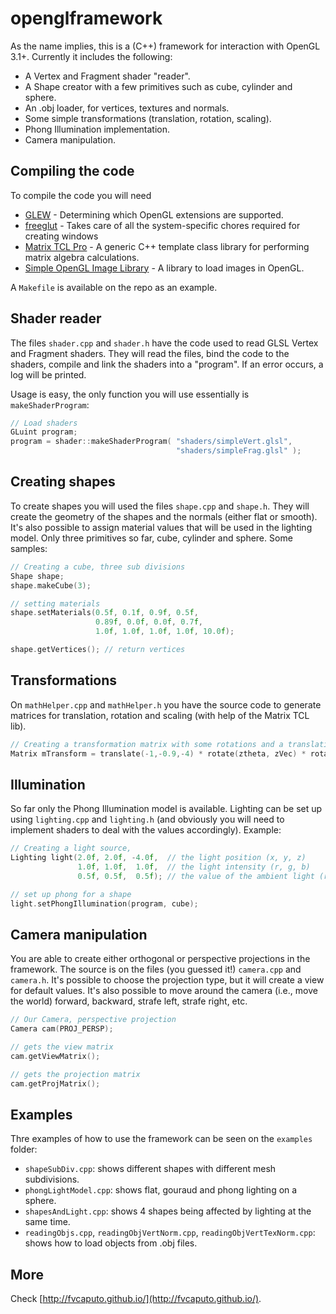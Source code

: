 # openglframework
As the name implies, this is a (C++) framework for interaction with OpenGL 3.1+. Currently it includes the following:

- A Vertex and Fragment shader "reader".
- A Shape creator with a few primitives such as cube, cylinder and sphere.
- An .obj loader, for vertices, textures and normals.
- Some simple transformations (translation, rotation, scaling).
- Phong Illumination implementation.
- Camera manipulation.

## Compiling the code
To compile the code you will need

- [GLEW](http://glew.sourceforge.net/) - Determining which OpenGL extensions are supported.
- [freeglut](http://freeglut.sourceforge.net/) - Takes care of all the system-specific chores required for creating windows
- [Matrix TCL Pro](http://www.techsoftpl.com/matrix/) - A generic C++ template class library for performing matrix algebra calculations.
- [Simple OpenGL Image Library](http://www.lonesock.net/soil.html) - A library to load images in OpenGL.

A `Makefile` is available on the repo as an example.

## Shader reader
The files `shader.cpp` and `shader.h` have the code used to read GLSL Vertex and Fragment shaders. They will read the files, bind the code to the shaders, compile and link the shaders into a "program". If an error occurs, a log will be printed.

Usage is easy, the only function you will use essentially is `makeShaderProgram`:

```c++
// Load shaders
GLuint program;
program = shader::makeShaderProgram( "shaders/simpleVert.glsl", 
                                     "shaders/simpleFrag.glsl" );
```

## Creating shapes
To create shapes you will used the files `shape.cpp` and `shape.h`. They will create the geometry of the shapes and the normals (either flat or smooth). It's also possible to assign material values that will be used in the lighting model. Only three primitives so far, cube, cylinder and sphere. Some samples:

```c++
// Creating a cube, three sub divisions
Shape shape;
shape.makeCube(3); 

// setting materials
shape.setMaterials(0.5f, 0.1f, 0.9f, 0.5f, 
                   0.89f, 0.0f, 0.0f, 0.7f, 
                   1.0f, 1.0f, 1.0f, 1.0f, 10.0f);

shape.getVertices(); // return vertices
```

## Transformations
On `mathHelper.cpp` and `mathHelper.h` you have the source code to generate matrices for translation, rotation and scaling (with help of the Matrix TCL lib).

```c++
// Creating a transformation matrix with some rotations and a translation
Matrix mTransform = translate(-1,-0.9,-4) * rotate(ztheta, zVec) * rotate(ytheta, yVec) * rotate(xtheta, xVec);
```

## Illumination
So far only the Phong Illumination model is available. Lighting can be set up using `lighting.cpp` and `lighting.h` (and obviously you will need to implement shaders to deal with the values accordingly). Example:

```c++
// Creating a light source, 
Lighting light(2.0f, 2.0f, -4.0f,  // the light position (x, y, z)
               1.0f, 1.0f,  1.0f,  // the light intensity (r, g, b)
               0.5f, 0.5f,  0.5f); // the value of the ambient light (r, g, b)

// set up phong for a shape
light.setPhongIllumination(program, cube);
```

## Camera manipulation
You are able to create either orthogonal or perspective projections in the framework. The source is on the files (you guessed it!) `camera.cpp` and `camera.h`. It's possible to choose the projection type, but it will create a view for default values. It's also possible to move around the camera (i.e., move the world) forward, backward, strafe left, strafe right, etc.

```c++
// Our Camera, perspective projection
Camera cam(PROJ_PERSP);

// gets the view matrix
cam.getViewMatrix();

// gets the projection matrix
cam.getProjMatrix();
```

## Examples
Thre examples of how to use the framework can be seen on the `examples` folder:

- `shapeSubDiv.cpp`: shows different shapes with different mesh subdivisions.
- `phongLightModel.cpp`: shows flat, gouraud and phong lighting on a sphere.
- `shapesAndLight.cpp`: shows 4 shapes being affected by lighting at the same time.
- `readingObjs.cpp`, `readingObjVertNorm.cpp`, `readingObjVertTexNorm.cpp`: shows how to load objects from .obj files.

## More
Check [http://fvcaputo.github.io/](http://fvcaputo.github.io/).
